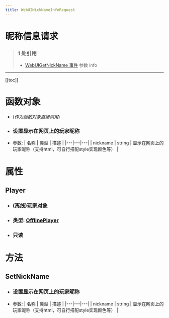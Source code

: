 ```yaml
---
title: WebUINickNameInfoRequest
---
```


# 昵称信息请求

> ### 1 处引用
> - [WebUIGetNickName 事件](../events/WebUIGetNickName.md) 参数 info
---

[[toc]]

# 函数对象
  - (*作为函数对象直接调用*)
  - ### 设置显示在网页上的玩家昵称
- 参数:
    | 名称 | 类型 | 描述 |
    |---|---|---|
   | nickname | string | 显示在网页上的玩家昵称（支持html，可自行搭配style实现颜色等） |
# 属性
## Player
- ### (离线)玩家对象
- ### 类型: [OfflinePlayer](../types/OfflinePlayer.md)
- ### 只读
# 方法
## SetNickName
- ### 设置显示在网页上的玩家昵称
- 参数:
    | 名称 | 类型 | 描述 |
    |---|---|---|
   | nickname | string | 显示在网页上的玩家昵称（支持html，可自行搭配style实现颜色等） |